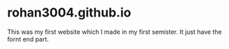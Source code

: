 # rohan3004.github.io
This was my first website which I made in my first semister. It just have the fornt end part.
